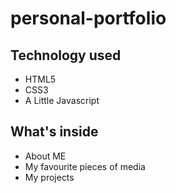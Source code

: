 # personal-portfolio


## Technology used

- HTML5
- CSS3
- A Little Javascript

## What's inside

- About ME
- My favourite pieces of media
- My projects
